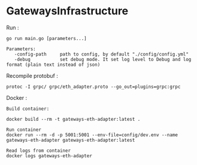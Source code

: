# GatewaysInfrastructure

Run :

    go run main.go [parameters...] 
    
    Parameters:
       -config-path     path to config, by default "./config/config.yml"
       -debug           set debug mode. It set log level to Debug and log format (plain text instead of json)

Recompile protobuf :
    
    protoc -I grpc/ grpc/eth_adapter.proto --go_out=plugins=grpc:grpc
    
Docker :
    
    Build container:
    
    docker build --rm -t gateways-eth-adapter:latest .
    
    Run container
    docker run --rm -d -p 5001:5001 --env-file=config/dev.env --name gateways-eth-adapter gateways-eth-adapter:latest
    
    Read logs from container
    docker logs gateways-eth-adapter
